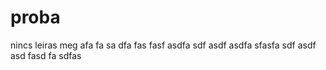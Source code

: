 proba
=====

nincs leiras meg
afa
fa
sa
dfa
fas
fasf
asdfa
sdf
asdf
asdfa
sfasfa
sdf
asdf
asd
fasd
fa
sdfas
